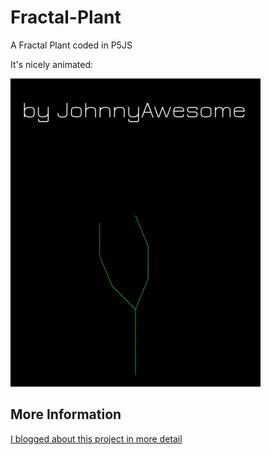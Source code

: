 # Fractal-Plant
A Fractal Plant coded in P5JS

It's nicely animated:

![Fractal Plant](https://github.com/johnnyawesome/Fractal-Plant/blob/master/FractalPlant/DemoImages/FractalPlant.gif)

## More Information

[I blogged about this project in more detail](https://breaksome.tech/coding-a-fractal-plant-in-p5js-using-l-systems/)
